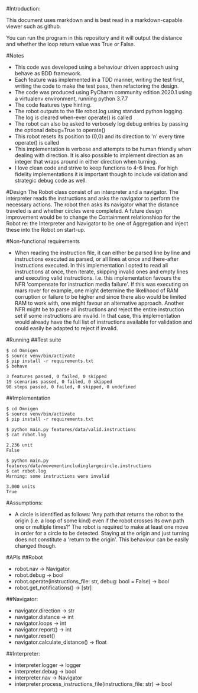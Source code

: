 #Introduction:

This document uses markdown and is best read in a markdown-capable viewer such as github.

You can run the program in this repository and it will output the distance and whether the loop return value was True or
False.

#Notes
* This code was developed using a behaviour driven approach using behave as BDD framework.
* Each feature was implemented in a TDD manner, writing the test first, writing the code to make the test pass,
  then refactoring the design.
* The code was produced using PyCharm community edition 2020.1 using a virtualenv environment, running python 3.7.7
* The code features type hinting.
* The robot outputs to the file robot.log using standard python logging. The log is cleared when-ever operate() is called
* The robot can also be asked to verbosely log debug entries by passing the optional debug=True to operate()
* This robot resets its position to (0,0) and its direction to 'n' every time operate() is called
* This implementation is verbose and attempts to be human friendly when dealing with direction. It is also possible
  to implement direction as an integer that wraps around in either direction when turning.
* I love clean code and strive to keep functions to 4-6 lines. For high fidelity implementations it is important though
to include validation and strategic debug code as well.

#Design
The Robot class consist of an interpreter and a navigator. The interpreter reads the instructions and asks the navigator
to perform the necessary actions. The robot then asks its navigator what the distance traveled is and whether circles
were completed. A future design improvement would be to change the Containment relationshiop for the Robot re: the
Interpreter and Navigator to be one of Aggregation and inject these into the Robot on start-up.

#Non-functional requirements
* When reading the instruction file, it can either be parsed line by line and instructions executed as parsed, or all
  lines at once and there-after instructions executed. In this implementation I opted to read all instructions at once,
  then iterate, skipping invalid ones and empty lines and executing valid instructions. I.e. this
  implementation favours the NFR 'compensate for instruction media failure'. If this was executing on mars rover for
  example, one might determine the likelihood of RAM corruption or failure to be higher and since there also would be
  limited RAM to work with, one might favour an alternative approach. Another NFR might be to parse all instructions
  and reject the entire instruction set if some instructions are invalid. In that case, this implementation would
  already have the full list of instructions available for validation and could easily be adapted to reject if invalid.

#Running
##Test suite
```
$ cd Omnigen
$ source venv/bin/activate
$ pip install -r requirements.txt
$ behave

3 features passed, 0 failed, 0 skipped
19 scenarios passed, 0 failed, 0 skipped
98 steps passed, 0 failed, 0 skipped, 0 undefined

```

##Implementation
```
$ cd Omnigen
$ source venv/bin/activate
$ pip install -r requirements.txt

$ python main.py features/data/valid.instructions
$ cat robot.log

2.236 unit
False

$ python main.py features/data/movementincludinglargecircle.instructions
$ cat robot.log
Warning: some instructions were invalid

3.000 units
True
```

#Assumptions:
* A circle is identified as follows:
    'Any path that returns the robot to the origin (i.e. a loop of some kind) even if the robot crosses its own path
    one or multiple times?'
  The robot is required to make at least one move in order for a circle to be detected. Staying at the origin and
  just turning does not constitute a 'return to the origin'. This behaviour can be easily changed though.


#APIs
##Robot
* robot.nav -> Navigator
* robot.debug -> bool
* robot.operate(instructions_file: str, debug: bool = False) -> bool
* robot.get_notifications() -> [str]

##Navigator:
* navigator.direction -> str
* navigator.distance -> int
* navigator.loops -> int
* navigator.report() -> int
* navigator.reset()
* navigator.calculate_distance() -> float

##Interpreter:
* interpreter.logger -> logger
* interpreter.debug -> bool
* interpreter.nav -> Navigator
* interpreter.process_instructions_file(instructions_file: str) -> bool


